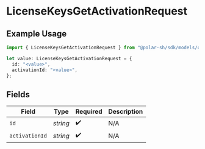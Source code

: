 # LicenseKeysGetActivationRequest

## Example Usage

```typescript
import { LicenseKeysGetActivationRequest } from "@polar-sh/sdk/models/operations/licensekeysgetactivation.js";

let value: LicenseKeysGetActivationRequest = {
  id: "<value>",
  activationId: "<value>",
};
```

## Fields

| Field              | Type               | Required           | Description        |
| ------------------ | ------------------ | ------------------ | ------------------ |
| `id`               | *string*           | :heavy_check_mark: | N/A                |
| `activationId`     | *string*           | :heavy_check_mark: | N/A                |